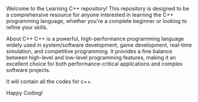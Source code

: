 Welcome to the Learning C++ repository! This repository is designed to be a comprehensive resource for anyone interested in learning the C++ programming language, whether you're a complete beginner or looking to refine your skills.

About C++
C++ is a powerful, high-performance programming language widely used in system/software development, game development, real-time simulation, and competitive programming. It provides a fine balance between high-level and low-level programming features, making it an excellent choice for both performance-critical applications and complex software projects.

It will contain all the codes for c++.

Happy Coding!
